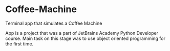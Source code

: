 # Coffee-Machine
Terminal app that simulates a Coffee Machine

App is a project that was a part of JetBrains Academy Python Developer course. Main task on this stage was to use object oriented programming for the first time.
